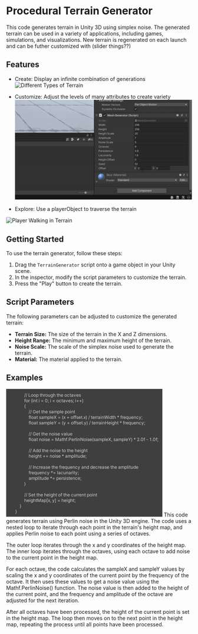 # Procedural Terrain Generator

This code generates terrain in Unity 3D using simplex noise. The generated terrain can be used in a variety of applications, including games, simulations, and visualizations. New terrain is regenerated on each launch and can be futher customized with (slider things??)

## Features

-  Create: Display an infinite combination of generations
![Different Types of Terrain](readme_resources/FINAL_JUMP_GIF.gif)

-  Customize: Adjust the levels of many attributes to create variety
![Customization Sliders](readme_resources/FINAL_SLIDER_GIF.gif)

-  Explore: Use a playerObject to traverse the terrain

![Player Walking in Terrain](readme_resources/FINAL_WALK_GIF.gif)


## Getting Started

To use the terrain generator, follow these steps:

1.  Drag the `TerrainGenerator` script onto a game object in your Unity scene.
2.  In the inspector, modify the script parameters to customize the terrain.
3.  Press the "Play" button to create the terrain.

## Script Parameters

The following parameters can be adjusted to customize the generated terrain:

-   **Terrain Size:** The size of the terrain in the X and Z dimensions.
-   **Height Range:** The minimum and maximum height of the terrain.
-   **Noise Scale:** The scale of the simplex noise used to generate the terrain.
-   **Material:** The material applied to the terrain.



## Examples

![Main Code Loop](readme_resources/Capture.PNG)
This code generates terrain using Perlin noise in the Unity 3D engine. The code uses a nested loop to iterate through each point in the terrain's height map, and applies Perlin noise to each point using a series of octaves.

The outer loop iterates through the x and y coordinates of the height map. The inner loop iterates through the octaves, using each octave to add noise to the current point in the height map.

For each octave, the code calculates the sampleX and sampleY values by scaling the x and y coordinates of the current point by the frequency of the octave. It then uses these values to get a noise value using the Mathf.PerlinNoise() function. The noise value is then added to the height of the current point, and the frequency and amplitude of the octave are adjusted for the next iteration.

After all octaves have been processed, the height of the current point is set in the height map. The loop then moves on to the next point in the height map, repeating the process until all points have been processed.



